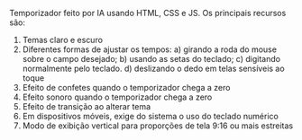 Temporizador feito por IA usando HTML, CSS e JS. Os principais recursos são:
1. Temas claro e escuro
2. Diferentes formas de ajustar os tempos:
   a) girando a roda do mouse sobre o campo desejado;
   b) usando as setas do teclado;
   c) digitando normalmente pelo teclado.
   d) deslizando o dedo em telas sensíveis ao toque
4. Efeito de confetes quando o temporizador chega a zero
5. Efeito sonoro quando o temporizador chega a zero
6. Efeito de transição ao alterar tema
7. Em dispositivos móveis, exige do sistema o uso do teclado numérico
8. Modo de exibição vertical para proporções de tela 9:16 ou mais estreitas
